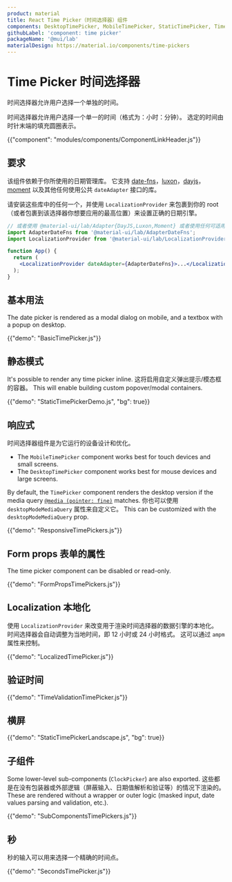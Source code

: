 ```yaml
---
product: material
title: React Time Picker（时间选择器）组件
components: DesktopTimePicker, MobileTimePicker, StaticTimePicker, TimePicker, ClockPicker
githubLabel: 'component: time picker'
packageName: '@mui/lab'
materialDesign: https://material.io/components/time-pickers
---
```


# Time Picker 时间选择器

<p class="description">时间选择器允许用户选择一个单独的时间。</p>

时间选择器允许用户选择一个单一的时间（格式为：小时：分钟）。 选定的时间由时针末端的填充圆圈表示。

{{"component": "modules/components/ComponentLinkHeader.js"}}

## 要求

该组件依赖于你所使用的日期管理库。 它支持 [date-fns](https://date-fns.org/)，[luxon](https://moment.github.io/luxon/)，[dayjs](https://github.com/iamkun/dayjs)，[moment](https://momentjs.com/) 以及其他任何使用公共 `dateAdapter` 接口的库。

请安装这些库中的任何一个，并使用 `LocalizationProvider` 来包裹到你的 root（或者包裹到该选择器你想要应用的最高位置）来设置正确的日期引擎。

```jsx
// 或者使用 @material-ui/lab/Adapter{DayJS,Luxon,Moment} 或者使用任何可适用的 date-io 适配器
import AdapterDateFns from '@material-ui/lab/AdapterDateFns';
import LocalizationProvider from '@material-ui/lab/LocalizationProvider';

function App() {
  return (
    <LocalizationProvider dateAdapter={AdapterDateFns}>...</LocalizationProvider>
  );
}
```

## 基本用法

The date picker is rendered as a modal dialog on mobile, and a textbox with a popup on desktop.

{{"demo": "BasicTimePicker.js"}}

## 静态模式

It's possible to render any time picker inline. 这将启用自定义弹出提示/模态框的容器。 This will enable building custom popover/modal containers.

{{"demo": "StaticTimePickerDemo.js", "bg": true}}

## 响应式

时间选择器组件是为它运行的设备设计和优化。

- The `MobileTimePicker` component works best for touch devices and small screens.
- The `DesktopTimePicker` component works best for mouse devices and large screens.

By default, the `TimePicker` component renders the desktop version if the media query [`@media (pointer: fine)`](https://developer.mozilla.org/en-US/docs/Web/CSS/@media/pointer) matches. 你也可以使用 `desktopModeMediaQuery` 属性来自定义它。 This can be customized with the `desktopModeMediaQuery` prop.

{{"demo": "ResponsiveTimePickers.js"}}

## Form props 表单的属性

The time picker component can be disabled or read-only.

{{"demo": "FormPropsTimePickers.js"}}

## Localization 本地化

使用 `LocalizationProvider` 来改变用于渲染时间选择器的数据引擎的本地化。 时间选择器会自动调整为当地时间，即 12 小时或 24 小时格式。 这可以通过 `ampm` 属性来控制。

{{"demo": "LocalizedTimePicker.js"}}

## 验证时间

{{"demo": "TimeValidationTimePicker.js"}}

## 横屏

{{"demo": "StaticTimePickerLandscape.js", "bg": true}}

## 子组件

Some lower-level sub-components (`ClockPicker`) are also exported. 这些都是在没有包装器或外部逻辑（屏蔽输入、日期值解析和验证等）的情况下渲染的。 These are rendered without a wrapper or outer logic (masked input, date values parsing and validation, etc.).

{{"demo": "SubComponentsTimePickers.js"}}

## 秒

秒的输入可以用来选择一个精确的时间点。

{{"demo": "SecondsTimePicker.js"}}

